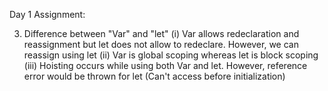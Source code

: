 Day 1 Assignment:

3. Difference between "Var" and "let"
   (i) Var allows redeclaration and reassignment but let does not allow to redeclare. However, we can reassign using let
   (ii) Var is global scoping whereas let is block scoping
   (iii) Hoisting occurs while using both Var and let. However, reference error would be thrown for let (Can't access before initialization)
